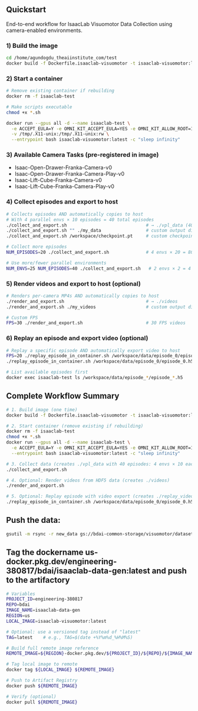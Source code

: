 ## Quickstart

End-to-end workflow for IsaacLab Visuomotor Data Collection using camera-enabled environments.

### 1) Build the image
```bash
cd /home/agundogdu_theaiinstitute_com/test
docker build -f Dockerfile.isaaclab-visuomotor -t isaaclab-visuomotor:latest .
```

### 2) Start a container
```bash
# Remove existing container if rebuilding
docker rm -f isaaclab-test

# Make scripts executable
chmod +x *.sh

docker run --gpus all -d --name isaaclab-test \
  -e ACCEPT_EULA=Y -e OMNI_KIT_ACCEPT_EULA=YES -e OMNI_KIT_ALLOW_ROOT=1 \
  -v /tmp/.X11-unix:/tmp/.X11-unix:rw \
  --entrypoint bash isaaclab-visuomotor:latest -c "sleep infinity"
```

### 3) Available Camera Tasks (pre-registered in image)
- Isaac-Open-Drawer-Franka-Camera-v0
- Isaac-Open-Drawer-Franka-Camera-Play-v0
- Isaac-Lift-Cube-Franka-Camera-v0
- Isaac-Lift-Cube-Franka-Camera-Play-v0

### 4) Collect episodes and export to host
```bash
# Collects episodes AND automatically copies to host
# With 4 parallel envs × 10 episodes = 40 total episodes
./collect_and_export.sh                              # → ./vpl_data (40 episodes)
./collect_and_export.sh "" ./my_data                 # custom output dir
./collect_and_export.sh /workspace/checkpoint.pt     # custom checkpoint

# Collect more episodes
NUM_EPISODES=20 ./collect_and_export.sh              # 4 envs × 20 = 80 episodes

# Use more/fewer parallel environments
NUM_ENVS=25 NUM_EPISODES=40 ./collect_and_export.sh   # 2 envs × 2 = 4 episodes
```

### 5) Render videos and export to host (optional)
```bash
# Renders per-camera MP4s AND automatically copies to host
./render_and_export.sh                               # → ./videos
./render_and_export.sh ./my_videos                   # custom output dir

# Custom FPS
FPS=30 ./render_and_export.sh                        # 30 FPS videos
```

### 6) Replay an episode and export video (optional)
```bash
# Replay a specific episode AND automatically export video to host
FPS=20 ./replay_episode_in_container.sh /workspace/data/episode_0/episode_0.h5 ./replay_videos_20fps                 # → ./replay_videos
./replay_episode_in_container.sh /workspace/data/episode_0/episode_0.h5 ./my_replays       # custom output dir

# List available episodes first
docker exec isaaclab-test ls /workspace/data/episode_*/episode_*.h5
```

## Complete Workflow Summary

```bash
# 1. Build image (one time)
docker build -f Dockerfile.isaaclab-visuomotor -t isaaclab-visuomotor:latest .

# 2. Start container (remove existing if rebuilding)
docker rm -f isaaclab-test
chmod +x *.sh
docker run --gpus all -d --name isaaclab-test \
  -e ACCEPT_EULA=Y -e OMNI_KIT_ACCEPT_EULA=YES -e OMNI_KIT_ALLOW_ROOT=1 \
  --entrypoint bash isaaclab-visuomotor:latest -c "sleep infinity"

# 3. Collect data (creates ./vpl_data with 40 episodes: 4 envs × 10 each)
./collect_and_export.sh

# 4. Optional: Render videos from HDF5 data (creates ./videos)
./render_and_export.sh

# 5. Optional: Replay episode with video export (creates ./replay_videos)
./replay_episode_in_container.sh /workspace/data/episode_0/episode_0.h5
```

## Push the data:

```bash
gsutil -m rsync -r new_data gs://bdai-common-storage/visuomotor/datasets/ahmet/Isaac-Open-Drawer-Franka-v0_sim_franka_20251016_trunced
```

## Tag the dockername us-docker.pkg.dev/engineering-380817/bdai/isaaclab-data-gen:latest and push to the artifactory

```bash
# Variables
PROJECT_ID=engineering-380817
REPO=bdai
IMAGE_NAME=isaaclab-data-gen
REGION=us
LOCAL_IMAGE=isaaclab-visuomotor:latest

# Optional: use a versioned tag instead of "latest"
TAG=latest    # e.g., TAG=$(date +%Y%m%d_%H%M%S)

# Build full remote image reference
REMOTE_IMAGE=${REGION}-docker.pkg.dev/${PROJECT_ID}/${REPO}/${IMAGE_NAME}:${TAG}

# Tag local image to remote
docker tag ${LOCAL_IMAGE} ${REMOTE_IMAGE}

# Push to Artifact Registry
docker push ${REMOTE_IMAGE}

# Verify (optional)
docker pull ${REMOTE_IMAGE}
```